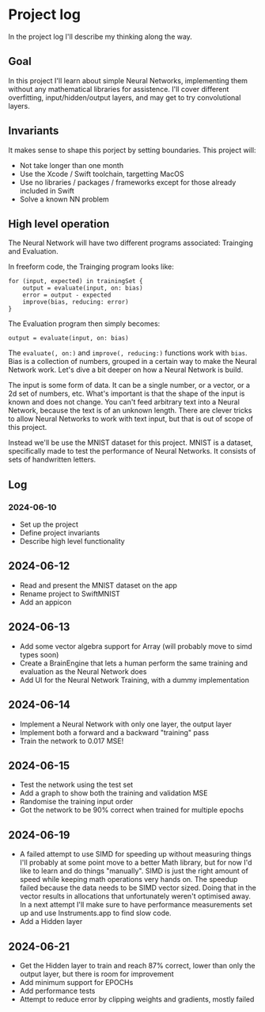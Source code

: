 
# Project log

In the project log I'll describe my thinking along the way.

## Goal

In this project I'll learn about simple Neural Networks, implementing them
without any mathematical libraries for assistence.
I'll cover different overfitting, input/hidden/output layers, and may get to 
try convolutional layers.

## Invariants

It makes sense to shape this porject by setting boundaries. This project will:

* Not take longer than one month
* Use the Xcode / Swift toolchain, targetting MacOS
* Use no libraries / packages / frameworks except for those already included in Swift
* Solve a known NN problem

## High level operation

The Neural Network will have two different programs associated: Trainging and Evaluation.

In freeform code, the Trainging program looks like:

    for (input, expected) in trainingSet {
        output = evaluate(input, on: bias)
        error = output - expected
        improve(bias, reducing: error)
    }

The Evaluation program then simply becomes:

    output = evaluate(input, on: bias)
    
The `evaluate(, on:)` and `improve(, reducing:)` functions work with `bias`.
Bias is a collection of numbers, grouped in a certain way to make the Neural Network work.
Let's dive a bit deeper on how a Neural Network is build.

The input is some form of data. It can be a single number, or a vector, or a 2d set of numbers, etc.
What's important is that the shape of the input is known and does not change. You can't feed arbitrary
text into a Neural Network, because the text is of an unknown length. There are clever tricks to allow
Neural Networks to work with text input, but that is out of scope of this project.

Instead we'll be use the MNIST dataset for this project. MNIST is a dataset, specifically made to test
the performance of Neural Networks. It consists of sets of handwritten letters.
    
## Log

### 2024-06-10

- Set up the project
- Define project invariants
- Describe high level functionality

## 2024-06-12

- Read and present the MNIST dataset on the app
- Rename project to SwiftMNIST
- Add an appicon

## 2024-06-13

- Add some vector algebra support for Array (will probably move to simd types soon)
- Create a BrainEngine that lets a human perform the same training and evaluation as the Neural Network does
- Add UI for the Neural Network Training, with a dummy implementation

## 2024-06-14

- Implement a Neural Network with only one layer, the output layer
- Implement both a forward and a backward "training" pass
- Train the network to 0.017 MSE!

## 2024-06-15

- Test the network using the test set
- Add a graph to show both the training and validation MSE
- Randomise the training input order
- Got the network to be 90% correct when trained for multiple epochs

## 2024-06-19

- A failed attempt to use SIMD for speeding up without measuring things
  I'll probably at some point move to a better Math library, but for now
  I'd like to learn and do things "manually". SIMD is just the right amount
  of speed while keeping math operations very hands on. The speedup failed
  because the data needs to be SIMD vector sized. Doing that in the vector
  results in allocations that unfortunately weren't optimised away. In a
  next attempt I'll make sure to have performance measurements set up and
  use Instruments.app to find slow code.
- Add a Hidden layer

## 2024-06-21

- Get the Hidden layer to train and reach 87% correct, lower than only the output
  layer, but there is room for improvement
- Add minimum support for EPOCHs
- Add performance tests
- Attempt to reduce error by clipping weights and gradients, mostly failed
